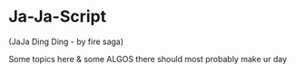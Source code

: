 # Ja-Ja-Script
(JaJa Ding Ding - by fire saga)

Some topics here & some ALGOS there should most probably make ur day

